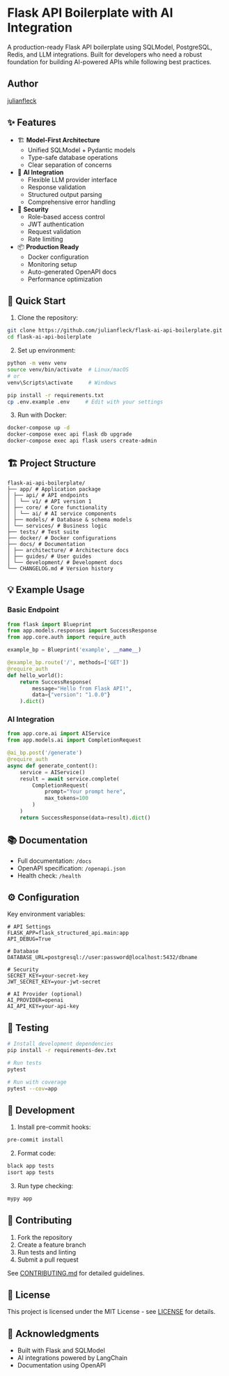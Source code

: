 # Flask API Boilerplate with AI Integration

A production-ready Flask API boilerplate using SQLModel, PostgreSQL, Redis, and LLM integrations. Built for developers who need a robust foundation for building AI-powered APIs while following best practices.

## Author
[julianfleck](https://github.com/julianfleck)

## ✨ Features

- 🏗️ **Model-First Architecture**
  - Unified SQLModel + Pydantic models
  - Type-safe database operations
  - Clear separation of concerns
- 🤖 **AI Integration**
  - Flexible LLM provider interface
  - Response validation
  - Structured output parsing
  - Comprehensive error handling
- 🔐 **Security**
  - Role-based access control
  - JWT authentication
  - Request validation
  - Rate limiting
- 📦 **Production Ready**
  - Docker configuration
  - Monitoring setup
  - Auto-generated OpenAPI docs
  - Performance optimization

## 🚀 Quick Start

1. Clone the repository:
```bash
git clone https://github.com/julianfleck/flask-ai-api-boilerplate.git
cd flask-ai-api-boilerplate
```

2. Set up environment:
```bash
python -m venv venv
source venv/bin/activate  # Linux/macOS
# or
venv\Scripts\activate     # Windows

pip install -r requirements.txt
cp .env.example .env     # Edit with your settings
```

3. Run with Docker:
```bash
docker-compose up -d
docker-compose exec api flask db upgrade
docker-compose exec api flask users create-admin
```

## 🏗️ Project Structure

```
flask-ai-api-boilerplate/
├── app/ # Application package
│ ├── api/ # API endpoints
│ │ └── v1/ # API version 1
│ ├── core/ # Core functionality
│ │ └── ai/ # AI service components
│ ├── models/ # Database & schema models
│ └── services/ # Business logic
├── tests/ # Test suite
├── docker/ # Docker configurations
├── docs/ # Documentation
│ ├── architecture/ # Architecture docs
│ ├── guides/ # User guides
│ └── development/ # Development docs
└── CHANGELOG.md # Version history
```

## 💡 Example Usage

### Basic Endpoint
```python
from flask import Blueprint
from app.models.responses import SuccessResponse
from app.core.auth import require_auth

example_bp = Blueprint('example', __name__)

@example_bp.route('/', methods=['GET'])
@require_auth
def hello_world():
    return SuccessResponse(
        message="Hello from Flask API!",
        data={"version": "1.0.0"}
    ).dict()
```

### AI Integration
```python
from app.core.ai import AIService
from app.models.ai import CompletionRequest

@ai_bp.post('/generate')
@require_auth
async def generate_content():
    service = AIService()
    result = await service.complete(
        CompletionRequest(
            prompt="Your prompt here",
            max_tokens=100
        )
    )
    return SuccessResponse(data=result).dict()
```

## 📚 Documentation

- Full documentation: `/docs`
- OpenAPI specification: `/openapi.json`
- Health check: `/health`

## ⚙️ Configuration

Key environment variables:

```env
# API Settings
FLASK_APP=flask_structured_api.main:app
API_DEBUG=True

# Database
DATABASE_URL=postgresql://user:password@localhost:5432/dbname

# Security
SECRET_KEY=your-secret-key
JWT_SECRET_KEY=your-jwt-secret

# AI Provider (optional)
AI_PROVIDER=openai
AI_API_KEY=your-api-key
```

## 🧪 Testing

```bash
# Install development dependencies
pip install -r requirements-dev.txt

# Run tests
pytest

# Run with coverage
pytest --cov=app
```

## 🔧 Development

1. Install pre-commit hooks:
```bash
pre-commit install
```

2. Format code:
```bash
black app tests
isort app tests
```

3. Run type checking:
```bash
mypy app
```

## 🤝 Contributing

1. Fork the repository
2. Create a feature branch
3. Run tests and linting
4. Submit a pull request

See [CONTRIBUTING.md](CONTRIBUTING.md) for detailed guidelines.

## 📝 License

This project is licensed under the MIT License - see [LICENSE](LICENSE) for details.

## 🙏 Acknowledgments

- Built with Flask and SQLModel
- AI integrations powered by LangChain
- Documentation using OpenAPI


